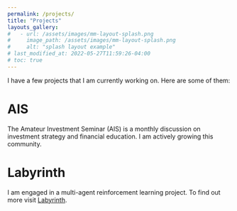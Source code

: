 ```yaml
---
permalink: /projects/
title: "Projects"
layouts_gallery:
#   - url: /assets/images/mm-layout-splash.png
#     image_path: /assets/images/mm-layout-splash.png
#     alt: "splash layout example"
# last_modified_at: 2022-05-27T11:59:26-04:00
# toc: true
---
```


I have a few projects that I am currently working on. Here are some of them:

# AIS

The Amateur Investment Seminar (AIS) is a monthly discussion on investment strategy and financial education. I am actively growing this community.

# Labyrinth

I am engaged in a multi-agent reinforcement learning project. To find out more visit [Labyrinth](https://github.com/rhyslwells/labyrinth).
